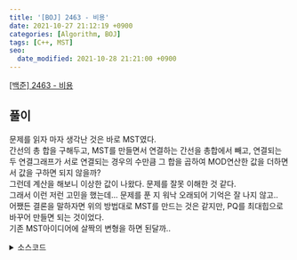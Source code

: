 ```yaml
---
title: '[BOJ] 2463 - 비용'
date: 2021-10-27 21:12:19 +0900
categories: [Algorithm, BOJ]
tags: [C++, MST]
seo:
  date_modified: 2021-10-28 21:21:00 +0900
---
```


[[백준] 2463 - 비용](https://www.acmicpc.net/problem/2463)   

## 풀이
문제를 읽자 마자 생각난 것은 바로 MST였다.   
간선의 총 합을 구해두고, MST를 만들면서 연결하는 간선을 총합에서 빼고, 연결되는 두 연결그래프가 서로 연결되는 경우의 수만큼 그 합을 곱하여 MOD연산한 값을 더하면서 값을 구하면 되지 않을까?   
그런데 계산을 해보니 이상한 값이 나왔다. 문제를 잘못 이해한 것 같다.   
그래서 이런 저런 고민을 했는데... 문제를 푼 지 워낙 오래되어 기억은 잘 나지 않고..   
어쨌든 결론을 말하자면 위의 방법대로 MST를 만드는 것은 같지만, PQ를 최대힙으로 바꾸어 만들면 되는 것이었다.   
기존 MST아이디어에 살짝의 변형을 하면 된달까..   

<details>
  <summary> 소스코드 </summary>
    <div markdown="1">

```c++
#include <bits/stdc++.h>
#define MOD 1000000000
using namespace std;
typedef tuple<int, int, int> T;
typedef long long ll;

priority_queue<T> pq;
ll parent[100005], cnt[100005];

ll find(ll x) {
    if (parent[x] == 0) return x;
    return parent[x] = find(parent[x]);
}

void merge(ll x, ll y) {
    if (find(x) == find(y)) return;
    cnt[find(y)] += cnt[find(x)];
    parent[find(x)] = find(y);
    find(x);
}

int main(void) {
    ll sum = 0, ans = 0, n, m;
    scanf("%lld %lld", &n, &m);
    fill(cnt, cnt + n + 1, 1);
    for (ll i = 0; i < m; i++) {
        ll x, y, w;
        scanf("%lld %lld %lld", &x, &y, &w);
        pq.push({ w, x, y });
        sum += w;
    }
    
    while (!pq.empty()) {
        ll x = get<1>(pq.top()), y = get<2>(pq.top()), w = get<0>(pq.top());
        pq.pop();
        if (find(x) != find(y)) {
            ans = (ans + (((cnt[find(x)] * cnt[find(y)]) % MOD) * sum) % MOD) % MOD;
            merge(x, y);
        }
        sum -= w;
    }

    printf("%lld\n", ans);
    return 0;
}
```

</div>
</details>
